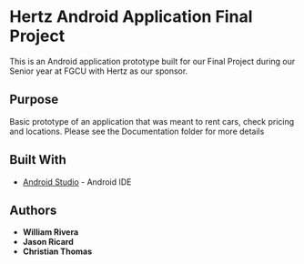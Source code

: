 # Hertz Android Application Final Project

This is an Android application prototype built for our Final Project during our Senior year at FGCU with Hertz as our sponsor.

## Purpose

Basic prototype of an application that was meant to rent cars, check pricing and locations. Please see the Documentation folder for more details

## Built With

* [Android Studio](https://developer.android.com/studio/index.html) - Android IDE

## Authors

* **William Rivera**
* **Jason Ricard**
* **Christian Thomas**
